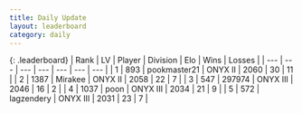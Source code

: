```yaml
---
title: Daily Update
layout: leaderboard
category: daily
---
```


{: .leaderboard}
| Rank | LV | Player | Division | Elo | Wins | Losses |
| --- | --- | --- | --- | --- | --- | --- |
| <span data-change="2">1</span> | 893 | <span title="ID: 652474">pookmaster21</span> | ONYX II | <span data-change="66">2060</span> | <span data-change="15">30</span> | <span data-change="5">11</span> |
| <span data-change="-">2</span> | 1387 | <span title="ID: 416373">Mirakee</span> | ONYX II | <span data-change="-">2058</span> | <span data-change="-">22</span> | <span data-change="-">7</span> |
| <span data-change="1">3</span> | 547 | <span title="ID: 544038">297974</span> | ONYX III | <span data-change="65">2046</span> | <span data-change="8">16</span> | <span data-change="2">2</span> |
| <span data-change="-2">4</span> | 1037 | <span title="ID: 540690">poon</span> | ONYX III | <span data-change="27">2034</span> | <span data-change="10">21</span> | <span data-change="8">9</span> |
| <span data-change="-">5</span> | 572 | <span title="ID: 628282">lagzendery</span> | ONYX III | <span data-change="-">2031</span> | <span data-change="-">23</span> | <span data-change="-">7</span> |